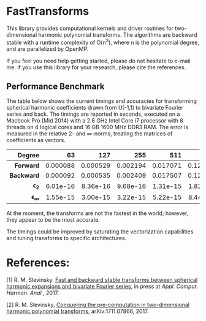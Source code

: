 # FastTransforms

This library provides computational kernels and driver routines for two-dimensional harmonic polynomial transforms. The algorithms are backward stable with a runtime complexity of O(n<sup>3</sup>), where n is the polynomial degree, and are parallelized by OpenMP.

If you feel you need help getting started, please do not hesitate to e-mail me. If you use this library for your research, please cite the references.

## Performance Benchmark

The table below shows the current timings and accuracies for transforming spherical harmonic coefficients drawn from U(-1,1) to bivariate Fourier series and back. The timings are reported in seconds, executed on a Macbook Pro (Mid 2014) with a 2.8 GHz Intel Core i7 processor with 8 threads on 4 logical cores and 16 GB 1600 MHz DDR3 RAM. The error is measured in the relative 2- and ∞-norms, treating the matrices of coefficients as vectors.

| Degree            | 63       | 127      | 255      | 511      | 1023     | 2047     | 4095     |
| ----------------: | -------: | -------: | -------: | -------: | -------: | -------: | -------: |
| **Forward**       | 0.000088 | 0.000529 | 0.002194 | 0.017071 | 0.129575 | 1.171061 | 13.34318 |
| **Backward**      | 0.000092 | 0.000535 | 0.002409 | 0.017507 | 0.124157 | 0.898843 | 7.049812 |
| **ϵ<sub>2</sub>** | 6.01e-16 | 8.36e-16 | 9.68e-16 | 1.31e-15 | 1.82e-15 | 2.54e-15 | 3.55e-15 |
| **ϵ<sub>∞</sub>** | 1.55e-15 | 3.00e-15 | 3.22e-15 | 5.22e-15 | 8.44e-15 | 1.25e-14 | 1.71e-14 |

At the moment, the transforms are not the fastest in the world; however, they appear to be the most accurate.

The timings could be improved by saturating the vectorization capabilities and tuning transforms to specific architectures.

# References:

   [1]  R. M. Slevinsky. <a href="https://doi.org/10.1016/j.acha.2017.11.001">Fast and backward stable transforms between spherical harmonic expansions and bivariate Fourier series</a>, in press at *Appl. Comput. Harmon. Anal.*, 2017.

   [2]  R. M. Slevinsky, <a href="https://arxiv.org/abs/1711.07866">Conquering the pre-computation in two-dimensional harmonic polynomial transforms</a>, arXiv:1711.07866, 2017.
